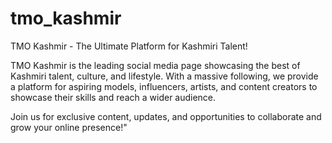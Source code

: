 # tmo_kashmir
TMO Kashmir - The Ultimate Platform for Kashmiri Talent!

TMO Kashmir is the leading social media page showcasing the best of Kashmiri talent, culture, and lifestyle. With a massive following, we provide a platform for aspiring models, influencers, artists, and content creators to showcase their skills and reach a wider audience.

Join us for exclusive content, updates, and opportunities to collaborate and grow your online presence!"
